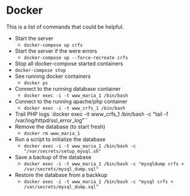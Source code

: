 # Docker

This is a list of commands that could be helpful.

* Start the server
  * `docker-compose up crfs`
* Start the server if the were errors
  * `docker-compose up --force-recreate crfs`
*  Stop all docker-compose started containers
  * `docker-compose stop`
* See running docker containers
  * `docker ps`
* Connect to the running database container
  * `docker exec -i -t www_maria_1 /bin/bash`
* Connect to the running apache/php container
  * `docker exec -i -t www_crfs_1 /bin/bash`
* Trail PHP logs
  `docker exec -it www_crfs_1 /bin/bash -c "tail -f /var/log/httpd/ssl_error_log"``
* Remove the database (to start fresh)
  * `docker rm www_maria_1`
* Run a script to initialize the database
  * `docker exec -i -t www_maria_1 /bin/bash -c "/var/secrets/setup_mysql.sh"`
* Save a backup of the database
  * `docker exec -i -t www_maria_1 /bin/bash -c "mysqldump crfs > /var/secrets/mysql_dump.sql"`
* Restore the database from a backkup
  * `docker exec -i -t www_maria_1 /bin/bash -c "mysql crfs < /var/secrets/mysql_dump.sql"`
